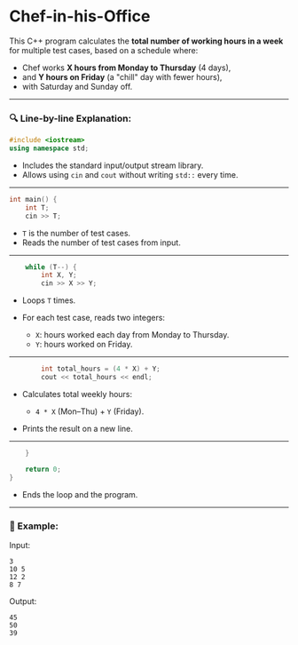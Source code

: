 ﻿# Chef-in-his-Office

This C++ program calculates the **total number of working hours in a week** for multiple test cases, based on a schedule where:

* Chef works **X hours from Monday to Thursday** (4 days),
* and **Y hours on Friday** (a "chill" day with fewer hours),
* with Saturday and Sunday off.

---

### 🔍 Line-by-line Explanation:

```cpp
#include <iostream>
using namespace std;
```

* Includes the standard input/output stream library.
* Allows using `cin` and `cout` without writing `std::` every time.

---

```cpp
int main() {
    int T;
    cin >> T;
```

* `T` is the number of test cases.
* Reads the number of test cases from input.

---

```cpp
    while (T--) {
        int X, Y;
        cin >> X >> Y;
```

* Loops `T` times.
* For each test case, reads two integers:

  * `X`: hours worked each day from Monday to Thursday.
  * `Y`: hours worked on Friday.

---

```cpp
        int total_hours = (4 * X) + Y;
        cout << total_hours << endl;
```

* Calculates total weekly hours:

  * `4 * X` (Mon–Thu) + `Y` (Friday).
* Prints the result on a new line.

---

```cpp
    }

    return 0;
}
```

* Ends the loop and the program.

---

### 🧪 Example:

Input:

```
3
10 5
12 2
8 7
```

Output:

```
45
50
39
```

